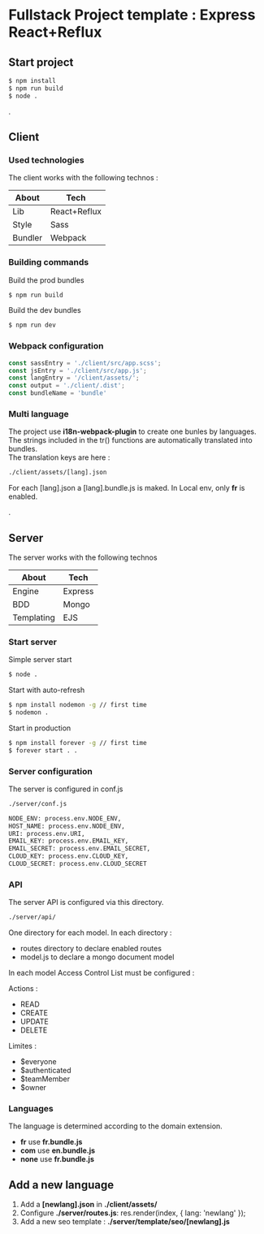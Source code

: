 # Fullstack Project template : Express React+Reflux 

## Start project
  
```sh
$ npm install
$ npm run build
$ node .
```

.
## Client

### Used technologies
The client works with the following technos : 

| About | Tech |
| ------ | ------ |
| Lib | React+Reflux |
| Style | Sass |
| Bundler | Webpack |

### Building commands
Build the prod bundles
```sh
$ npm run build
```
Build the dev bundles
```sh
$ npm run dev
```

### Webpack configuration  
  

```js
const sassEntry = './client/src/app.scss';
const jsEntry = './client/src/app.js';
const langEntry = '/client/assets/';
const output = './client/.dist';
const bundleName = 'bundle'
```


### Multi language

The project use **i18n-webpack-plugin** to create one bunles by languages.
The strings included in the tr() functions are automatically translated into bundles.  
The translation keys are here : 

```sh
./client/assets/[lang].json
```
For each [lang].json a [lang].bundle.js is maked.
In Local env, only **fr** is enabled.

.
## Server

The server works with the following technos  

| About | Tech |
| ------ | ------ |
| Engine | Express|
| BDD | Mongo |
| Templating | EJS |

### Start server

Simple server start
```sh
$ node .
```
Start with auto-refresh
```sh
$ npm install nodemon -g // first time
$ nodemon .
```
Start in production
```sh
$ npm install forever -g // first time
$ forever start . .
```

### Server configuration

The server is configured in conf.js
```sh
./server/conf.js
```
    
```sh
NODE_ENV: process.env.NODE_ENV,
HOST_NAME: process.env.NODE_ENV,
URI: process.env.URI,
EMAIL_KEY: process.env.EMAIL_KEY,
EMAIL_SECRET: process.env.EMAIL_SECRET,
CLOUD_KEY: process.env.CLOUD_KEY,
CLOUD_SECRET: process.env.CLOUD_SECRET
```
### API
The server API is configured via this directory.
```sh
./server/api/
```
    
One directory for each model.
In each directory : 
 - routes directory to declare enabled routes
 - model.js to declare a mongo document model

In each model Access Control List must be configured :

Actions : 
  - READ
  - CREATE
  - UPDATE
  - DELETE
 
Limites :
  - $everyone 
  - $authenticated
  - $teamMember
  - $owner


### Languages

The language is determined according to the domain extension.

* **fr** use  **fr.bundle.js**
* **com** use  **en.bundle.js**
* **none** use **fr.bundle.js**


## Add a new language

  1.  Add a **[newlang].json** in **./client/assets/**
  2.  Configure  **./server/routes.js**:   res.render(index, { lang: 'newlang' });
  3.  Add a new seo template  :   **./server/template/seo/[newlang].js**   